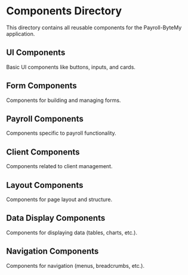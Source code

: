 # Components Directory

This directory contains all reusable components for the Payroll-ByteMy application.

## UI Components

Basic UI components like buttons, inputs, and cards.

## Form Components

Components for building and managing forms.

## Payroll Components

Components specific to payroll functionality.

## Client Components

Components related to client management.

## Layout Components

Components for page layout and structure.

## Data Display Components

Components for displaying data (tables, charts, etc.).

## Navigation Components

Components for navigation (menus, breadcrumbs, etc.).
